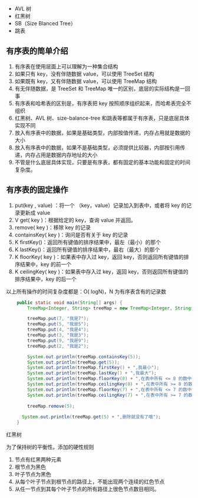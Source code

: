 - AVL 树
- 红黑树
- SB（Size Blanced Tree）
- 跳表



## 有序表的简单介绍

1. 有序表在使用层面上可以理解为一种集合结构
2. 如果只有 key，没有伴随数据 value，可以使用 TreeSet 结构
3. 如果既有 key，又有伴随数据 value，可以使用 TreeMap 结构
4. 有无伴随数据，是 TreeSet 和 TreeMap 唯一的区别，底层的实际结构是一回事
5. 有序表和哈希表的区别是，有序表把 key 按照顺序组织起来，而哈希表完全不组织
6. 红黑树、AVL 树、size-balance-tree 和跳表等都属于有序表，只是底层具体实现不同
7. 放入有序表中的数据，如果是基础类型，内部按值传递，内存占用就是数据的大小
8. 放入有序表中的数据，如果不是基础类型，必须提供比较器，内部按引用传递，内存占用是数据内存地址的大小
9. 不管是什么底层具体实现，只要是有序表，都有固定的基本功能和固定的时间复杂度。



## 有序表的固定操作

1.  put(key , value) ：将一个 （key，value）记录加入到表中，或者将 key 的记录更新成 value
2.  V get( key )：根据给定的 key，查询 value 并返回。
3.  remove( key )：移除 key 的记录
4.  containsKey( key )：询问是否有关于 key 的记录 
5.  K firstKey()：返回所有键值的排序结果中，最左（最小）的那个
6.  K lastKey()：返回所有键值的排序结果中，最右（最大）的那个
7.  K floorKey( key )：如果表中存入过 key，返回 key，否则返回所有键值的排序结果中，key 的前一个
8.  K ceilingKey( key )：如果表中存入过 key，返回 key，否则返回所有键值的排序结果中，key 的后一个

以上所有操作的时间复杂度都是：O( logN)，N 为有序表含有的记录数



```java
    public static void main(String[] args) {
        TreeMap<Integer, String> treeMap = new TreeMap<Integer, String>();

        treeMap.put(7, "我是7");
        treeMap.put(5, "我是5");
        treeMap.put(4, "我是4");
        treeMap.put(3, "我是3");
        treeMap.put(9, "我是9");
        treeMap.put(2, "我是2");

        System.out.println(treeMap.containsKey(5));
        System.out.println(treeMap.get(5));
        System.out.println(treeMap.firstKey() + ",我最小");
        System.out.println(treeMap.lastKey() + ",我最大");
        System.out.println(treeMap.floorKey(8) + ",在表中所有 <= 8 的数中，我离 8 最近");
        System.out.println(treeMap.ceilingKey(8) + ",在表中所有 >= 8 的数中，我离 8 最近");
        System.out.println(treeMap.floorKey(7) + ",在表中所有 <= 7 的数中，我离 7 最近");
        System.out.println(treeMap.ceilingKey(7) + ",在表中所有 >= 7 的数中，我离 7 最近");
      
        treeMap.remove(5);
      
      System.out.println(treeMap.get(5) + ",删除就没有了哦");
    }
```







红黑树

为了保持树的平衡性。添加的硬性规则

1. 节点有红黑两种元素
1. 根节点为黑色
1. 叶子节点为黑色
1. 从每个叶子节点到根节点的路径上，不能出现两个连续的红色节点
1. 从任一节点到其每个叶子节点的所有路径上很色节点数目相同。

